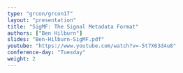```yaml
---
type: "grcon/grcon17"
layout: "presentation"
title: "SigMF: The Signal Metadata Format"
authors: ["Ben Hilburn"]
slides: "Ben-Hilburn-SigMF.pdf"
youtube: "https://www.youtube.com/watch?v=-5t7X63d4u8"
conference-day: "Tuesday"
weight: 2
---
```

